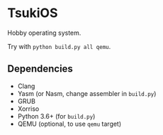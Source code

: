 # TsukiOS

Hobby operating system.

Try with `python build.py all qemu`.

## Dependencies

- Clang
- Yasm (or Nasm, change assembler in `build.py`)
- GRUB
- Xorriso
- Python 3.6+ (for `build.py`)
- QEMU (optional, to use `qemu` target)